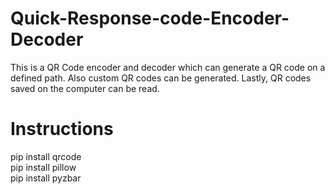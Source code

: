 # Quick-Response-code-Encoder-Decoder
This is a QR Code encoder and decoder which can generate a QR code on a defined path. Also custom QR codes can be generated. Lastly,
QR codes saved on the computer can be read. 

# Instructions
pip install qrcode <br />
pip install pillow <br />
pip install pyzbar <br />


